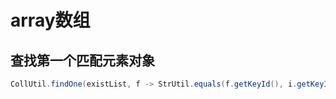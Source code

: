 # array数组

## 查找第一个匹配元素对象
```java
CollUtil.findOne(existList, f -> StrUtil.equals(f.getKeyId(), i.getKeyId()));
```